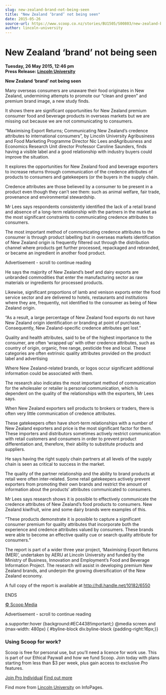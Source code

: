 ```yaml
---
slug: new-zealand-brand-not-being-seen
title: "New Zealand ‘brand’ not being seen"
date: 2015-05-26
source-url: https://www.scoop.co.nz/stories/BU1505/S00803/new-zealand-brand-not-being-seen.htm
author: lincoln-university
---
```

New Zealand ‘brand’ not being seen
==================================

**Tuesday, 26 May 2015, 12:46 pm**  
**Press Release: [Lincoln University](https://info.scoop.co.nz/Lincoln_University)**

**New Zealand ‘brand’ not being seen**

Many overseas consumers are unaware their food originates in New Zealand, undermining attempts to promote our “clean and green” and premium brand image, a new study finds.

It shows there are significant opportunities for New Zealand premium consumer food and beverage products in overseas markets but we are missing out because we are not communicating to consumers.

“Maximising Export Returns; Communicating New Zealand’s credence attributes to international consumers”, by Lincoln University Agribusiness and Food Marketing Programme Director Nic Lees andAgribusiness and Economics Research Unit director Professor Caroline Saunders, finds having a visible label and a good relationship with industry buyers could improve the situation.

It explores the opportunities for New Zealand food and beverage exporters to increase returns through communication of the credence attributes of products to consumers and gatekeepers (or the buyers in the supply chain.

Credence attributes are those believed by a consumer to be present in a product even though they can’t see them: such as animal welfare, fair trade, provenance and environmental stewardship.

Mr Lees says respondents consistently identified the lack of a retail brand and absence of a long-term relationship with the partners in the market as the most significant constraints to communicating credence attributes to consumers.

The most important method of communicating credence attributes to the consumer is through product labelling but in overseas markets identification of New Zealand origin is frequently filtered out through the distribution channel where products get further processed, repackaged and rebranded, or became an ingredient in another food product.

Advertisement - scroll to continue reading





He says the majority of New Zealand’s beef and dairy exports are unbranded commodities that enter the manufacturing sector as raw materials or ingredients for processed products.

Likewise, significant proportions of lamb and venison exports enter the food service sector and are delivered to hotels, restaurants and institutions where they are, frequently, not identified to the consumer as being of New Zealand origin.

“As a result, a large percentage of New Zealand food exports do not have New Zealand origin identification or branding at point of purchase. Consequently, New Zealand-specific credence attributes get lost.”

Quality and health attributes, said to be of the highest importance to the consumer, are often ‘wrapped up’ with other credence attributes, such as country of origin, organic, free range, pesticide free and local. These categories are often extrinsic quality attributes provided on the product label and advertising

Where New Zealand-related brands, or logos occur significant additional information could be associated with them.

The research also indicates the most important method of communication for the wholesaler or retailer is personal communication, which is dependent on the quality of the relationships with the exporters, Mr Lees says.

When New Zealand exporters sell products to brokers or traders, there is often very little communication of credence attributes.

These gatekeepers often have short-term relationships with a number of New Zealand exporters and price is the most significant factor for them. These importers and distributors sometimes actively restrict communication with retail customers and consumers in order to prevent product differentiation and, therefore, their ability to substitute products and suppliers.

He says having the right supply chain partners at all levels of the supply chain is seen as critical to success in the market.

The quality of the partner relationship and the ability to brand products at retail were often inter-related. Some retail gatekeepers actively prevent exporters from promoting their own brands and restrict the amount of information about the products’ attributes communicated to consumers.

Mr Lees says research shows it is possible to effectively communicate the credence attributes of New Zealand’s food products to consumers. New Zealand kiwifruit, wine and some dairy brands were examples of this.

“These products demonstrate it is possible to capture a significant consumer premium for quality attributes that incorporate both the experience and credence attributes valued by consumers. These brands were able to become an effective quality cue or search quality attribute for consumers.”

The report is part of a wider three year project, ‘Maximising Export Returns (MER)’, undertaken by AERU at Lincoln University and funded by the Ministry of Business, Innovation and Employment’s Food and Beverage Information Project. The research will assist in developing premium New Zealand brands, and underpin the growing diversification of the New Zealand economy.

A full copy of the report is available at http://hdl.handle.net/10182/6550

ENDS

[© Scoop Media](http://www.scoop.co.nz/about/terms.html)  

Advertisement - scroll to continue reading



a.supporter:hover {background:#EC4438!important;} @media screen and (max-width: 480px) { #byline-block div.byline-block {padding-right:16px;}}

### Using Scoop for work?

Scoop is free for personal use, but you’ll need a licence for work use. This is part of our Ethical Paywall and how we fund Scoop. Join today with plans starting from less than $3 per week, plus gain access to exclusive _Pro_ features.  
  
[Join Pro Individual](https://pro.scoop.co.nz/Individual/?from=ProIn24) [Find out more](https://pro.scoop.co.nz/using-scoop-for-work/?from=ProIn24)

Find more from [Lincoln University](https://info.scoop.co.nz/Lincoln_University) on InfoPages.